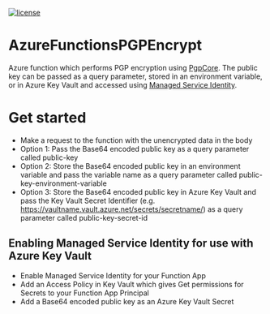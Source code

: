 [![license](https://img.shields.io/github/license/lfalck/AzureFunctionsPGPEncrypt.svg)]()
# AzureFunctionsPGPEncrypt

Azure function which performs PGP encryption using [PgpCore](https://github.com/mattosaurus/PgpCore). The public key can be passed as a query parameter, stored in an environment variable, or in Azure Key Vault and accessed using [Managed Service Identity](https://docs.microsoft.com/en-us/azure/app-service/app-service-managed-service-identity).

# Get started
* Make a request to the function with the unencrypted data in the body
* Option 1: Pass the Base64 encoded public key as a query parameter called public-key
* Option 2: Store the Base64 encoded public key in an environment variable and pass the variable name as a query parameter called public-key-environment-variable
* Option 3: Store the Base64 encoded public key in Azure Key Vault and pass the Key Vault Secret Identifier (e.g. https://vaultname.vault.azure.net/secrets/secretname/) as a query parameter called public-key-secret-id

## Enabling Managed Service Identity for use with Azure Key Vault
* Enable Managed Service Identity for your Function App
* Add an Access Policy in Key Vault which gives Get permissions for Secrets to your Function App Principal
* Add a Base64 encoded public key as an Azure Key Vault Secret
